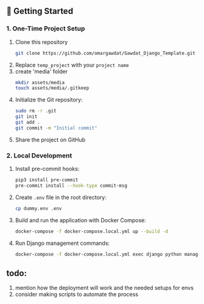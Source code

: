 ## 🚀 Getting Started

### 1. One-Time Project Setup

1. Clone this repository
    ```bash
    git clone https://github.com/omargawdat/Gawdat_Django_Template.git
    ```
2. Replace `temp_project` with your `project name`
3. create 'media' folder
    ```bash
    mkdir assets/media
    touch assets/media/.gitkeep
    ```
4. Initialize the Git repository:
   ```bash
   sudo rm -r .git
   git init
   git add .
   git commit -m "Initial commit"
   ```
5. Share the project on GitHub

### 2. Local Development

1. Install pre-commit hooks:
   ```bash
   pip3 install pre-commit
   pre-commit install --hook-type commit-msg
   ```

2. Create `.env` file in the root directory:
    ```bash
    cp dummy.env .env
    ```

3. Build and run the application with Docker Compose:
   ```bash
   docker-compose -f docker-compose.local.yml up --build -d
   ```

4. Run Django management commands:
   ```bash
   docker-compose -f docker-compose.local.yml exec django python manage.py [command]
   ```

## todo:

1. mention how the deployment will work and the needed setups for envs
2. consider making scripts to automate the process
